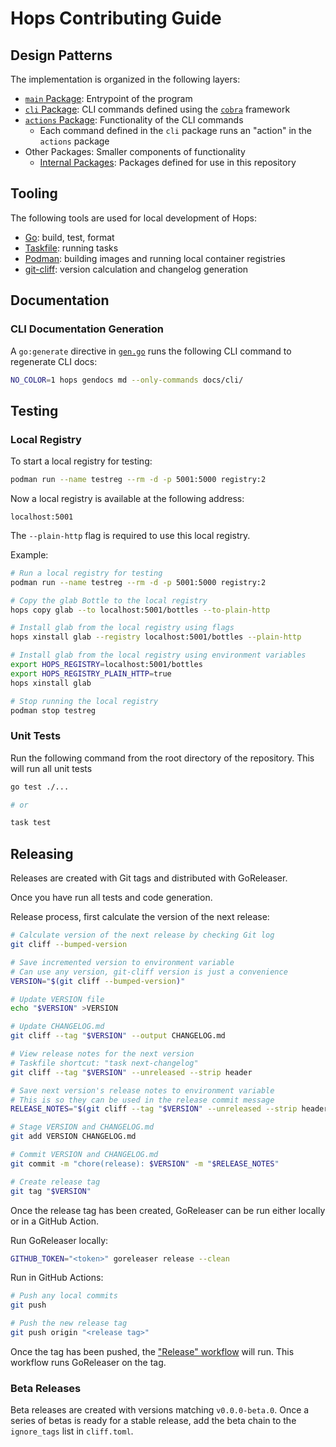 # Hops Contributing Guide

## Design Patterns

The implementation is organized in the following layers:

- [`main` Package](./cmd/hops): Entrypoint of the program
- [`cli` Package](./internal/cli): CLI commands defined using the [`cobra`](https://pkg.go.dev/github.com/spf13/cobra) framework
- [`actions` Package](./internal/actions): Functionality of the CLI commands
  - Each command defined in the `cli` package runs an "action" in the `actions` package
- Other Packages: Smaller components of functionality
  - [Internal Packages](./internal): Packages defined for use in this repository
  <!-- - [Public Packages](./pkg): Packages defined for use in this repository and others -->

## Tooling

The following tools are used for local development of Hops:

- [Go](https://go.dev/): build, test, format
- [Taskfile](https://taskfile.dev/): running tasks
- [Podman](https://podman.io/): building images and running local container registries
- [git-cliff](https://git-cliff.org/): version calculation and changelog generation

## Documentation

### CLI Documentation Generation

A `go:generate` directive in [`gen.go`](./gen.go) runs the following CLI command to regenerate CLI docs:

```bash
NO_COLOR=1 hops gendocs md --only-commands docs/cli/
```

## Testing

### Local Registry

To start a local registry for testing:

```sh
podman run --name testreg --rm -d -p 5001:5000 registry:2
```

Now a local registry is available at the following address:

```plain
localhost:5001
```

The `--plain-http` flag is required to use this local registry.

Example:

```sh
# Run a local registry for testing
podman run --name testreg --rm -d -p 5001:5000 registry:2

# Copy the glab Bottle to the local registry
hops copy glab --to localhost:5001/bottles --to-plain-http

# Install glab from the local registry using flags
hops xinstall glab --registry localhost:5001/bottles --plain-http

# Install glab from the local registry using environment variables
export HOPS_REGISTRY=localhost:5001/bottles
export HOPS_REGISTRY_PLAIN_HTTP=true
hops xinstall glab

# Stop running the local registry
podman stop testreg
```

### Unit Tests

Run the following command from the root directory of the repository. This will run all unit tests

```bash
go test ./...

# or

task test
```

## Releasing

Releases are created with Git tags and distributed with GoReleaser.

Once you have run all tests and code generation.

Release process, first calculate the version of the next release:

```sh
# Calculate version of the next release by checking Git log
git cliff --bumped-version

# Save incremented version to environment variable
# Can use any version, git-cliff version is just a convenience
VERSION="$(git cliff --bumped-version)"

# Update VERSION file
echo "$VERSION" >VERSION

# Update CHANGELOG.md
git cliff --tag "$VERSION" --output CHANGELOG.md

# View release notes for the next version
# Taskfile shortcut: "task next-changelog"
git cliff --tag "$VERSION" --unreleased --strip header

# Save next version's release notes to environment variable
# This is so they can be used in the release commit message
RELEASE_NOTES="$(git cliff --tag "$VERSION" --unreleased --strip header)"

# Stage VERSION and CHANGELOG.md
git add VERSION CHANGELOG.md

# Commit VERSION and CHANGELOG.md
git commit -m "chore(release): $VERSION" -m "$RELEASE_NOTES"

# Create release tag
git tag "$VERSION"
```

Once the release tag has been created, GoReleaser can be run either locally or in a GitHub Action.

Run GoReleaser locally:

```sh
GITHUB_TOKEN="<token>" goreleaser release --clean
```

Run in GitHub Actions:

```sh
# Push any local commits
git push

# Push the new release tag
git push origin "<release tag>"
```

Once the tag has been pushed, the ["Release" workflow](./.github/workflows/release.yml) will run. This workflow runs GoReleaser on the tag.

### Beta Releases

Beta releases are created with versions matching `v0.0.0-beta.0`. Once a series of betas is ready for a stable release, add the beta chain to the `ignore_tags` list in `cliff.toml`.
